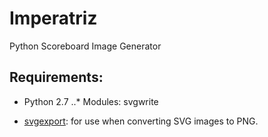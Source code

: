 # Imperatriz
Python Scoreboard Image Generator

## Requirements:
* Python 2.7
..* Modules: svgwrite

* [svgexport](https://github.com/shakiba/svgexport): for use when converting SVG images to PNG.
